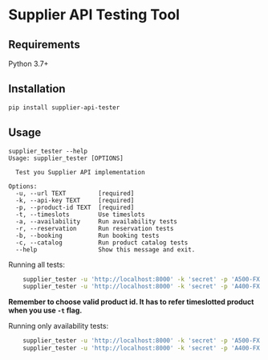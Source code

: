 # Supplier API Testing Tool

## Requirements

Python 3.7+

## Installation

```sh
pip install supplier-api-tester
```

## Usage

```
supplier_tester --help
Usage: supplier_tester [OPTIONS]

  Test you Supplier API implementation

Options:
  -u, --url TEXT         [required]
  -k, --api-key TEXT     [required]
  -p, --product-id TEXT  [required]
  -t, --timeslots        Use timeslots
  -a, --availability     Run availability tests
  -r, --reservation      Run reservation tests
  -b, --booking          Run booking tests
  -c, --catalog          Run product catalog tests
  --help                 Show this message and exit.
```

Running all tests:

```sh
    supplier_tester -u 'http://localhost:8000' -k 'secret' -p 'A500-FX'  # For products without timeslots
    supplier_tester -u 'http://localhost:8000' -k 'secret' -p 'A400-FX' -t  # For products with timeslots
```

**Remember to choose valid product id. It has to refer timeslotted product when you use `-t` flag.**

Running only availability tests:

```sh
    supplier_tester -u 'http://localhost:8000' -k 'secret' -p 'A500-FX' -a  # For products without timeslots
    supplier_tester -u 'http://localhost:8000' -k 'secret' -p 'A400-FX' -a -t  # For products with timeslots
```

